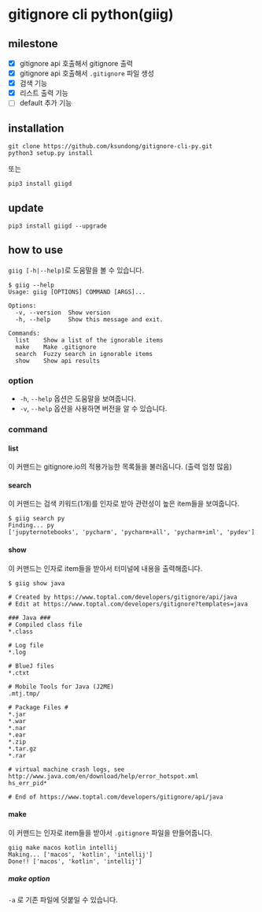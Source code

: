 # gitignore cli python(giig)

## milestone

- [x] gitignore api 호출해서 gitignore 출력
- [x] gitignore api 호출해서 `.gitignore` 파일 생성
- [x] 검색 기능
- [x] 리스트 출력 기능
- [ ] default 추가 기능

## installation

```shell
git clone https://github.com/ksundong/gitignore-cli-py.git
python3 setup.py install
```

또는

```shell
pip3 install giigd
```

## update

```
pip3 install giigd --upgrade
```

## how to use

`giig [-h|--help]`로 도움말을 볼 수 있습니다.

```shell script
$ giig --help
Usage: giig [OPTIONS] COMMAND [ARGS]...

Options:
  -v, --version  Show version
  -h, --help     Show this message and exit.

Commands:
  list    Show a list of the ignorable items
  make    Make .gitignore
  search  Fuzzy search in ignorable items
  show    Show api results
```

### option

- `-h`, `--help` 옵션은 도움말을 보여줍니다.
- `-v`, `--help` 옵션을 사용하면 버전을 알 수 있습니다.

### command

#### list

이 커맨드는 gitignore.io의 적용가능한 목록들을 불러옵니다. (출력 엄청 많음)

#### search

이 커맨드는 검색 키워드(1개)를 인자로 받아 관련성이 높은 item들을 보여줍니다. 

```shell
$ giig search py
Finding... py
['jupyternotebooks', 'pycharm', 'pycharm+all', 'pycharm+iml', 'pydev']
```

#### show

이 커맨드는 인자로 item들을 받아서 터미널에 내용을 출력해줍니다.

```shell
$ giig show java

# Created by https://www.toptal.com/developers/gitignore/api/java
# Edit at https://www.toptal.com/developers/gitignore?templates=java

### Java ###
# Compiled class file
*.class

# Log file
*.log

# BlueJ files
*.ctxt

# Mobile Tools for Java (J2ME)
.mtj.tmp/

# Package Files #
*.jar
*.war
*.nar
*.ear
*.zip
*.tar.gz
*.rar

# virtual machine crash logs, see http://www.java.com/en/download/help/error_hotspot.xml
hs_err_pid*

# End of https://www.toptal.com/developers/gitignore/api/java

```

#### make

이 커맨드는 인자로 item들을 받아서 `.gitignore` 파일을 만들어줍니다.

```shell
giig make macos kotlin intellij
Making... ['macos', 'kotlin', 'intellij']
Done!! ['macos', 'kotlin', 'intellij']
```

##### make option

`-a` 로 기존 파일에 덧붙일 수 있습니다.
